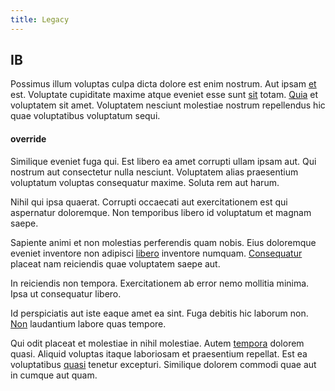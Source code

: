 ```yaml
---
title: Legacy
---
```


## IB

Possimus illum voluptas culpa dicta dolore est enim nostrum. Aut ipsam [et](/dolore/odio/dignissimos/mint_green.md) est. Voluptate cupiditate maxime atque eveniet esse sunt [sit](/facere/temporibus/adipisci/praesentium/hacking_generating.md) totam. [Quia](/eos/libero/aperiam/intermediate_borders.md) et voluptatem sit amet. Voluptatem nesciunt molestiae nostrum repellendus hic quae voluptatibus voluptatum sequi.

#### override

Similique eveniet fuga qui. Est libero ea amet corrupti ullam ipsam aut. Qui nostrum aut consectetur nulla nesciunt. Voluptatem alias praesentium voluptatum voluptas consequatur maxime. Soluta rem aut harum.

Nihil qui ipsa quaerat. Corrupti occaecati aut exercitationem est qui aspernatur doloremque. Non temporibus libero id voluptatum et magnam saepe.

Sapiente animi et non molestias perferendis quam nobis. Eius doloremque eveniet inventore non adipisci [libero](/earum/et/logistical_cambridgeshire_maroon.md) inventore numquam. [Consequatur](/facere/temporibus/possimus/protocol.md) placeat nam reiciendis quae voluptatem saepe aut.

In reiciendis non tempora. Exercitationem ab error nemo mollitia minima. Ipsa ut consequatur libero.

Id perspiciatis aut iste eaque amet ea sint. Fuga debitis hic laborum non. [Non](/earum/quo/dolorem/ergonomic_wooden_cheese_oklahoma.md) laudantium labore quas tempore.

Qui odit placeat et molestiae in nihil molestiae. Autem [tempora](/earum/et/road_fantastic.md) dolorem quasi. Aliquid voluptas itaque laboriosam et praesentium repellat. Est ea voluptatibus [quasi](/dolore/odio/dignissimos/mint_green.md) tenetur excepturi. Similique dolorem commodi quae aut in cumque aut quam.
